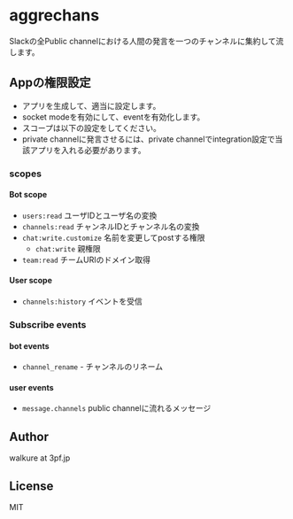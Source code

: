 # aggrechans

Slackの全Public channelにおける人間の発言を一つのチャンネルに集約して流します。

## Appの権限設定

- アプリを生成して、適当に設定します。
- socket modeを有効にして、eventを有効化します。
- スコープは以下の設定をしてください。
- private channelに発言させるには、private channelでintegration設定で当該アプリを入れる必要があります。

### scopes

#### Bot scope

- `users:read` ユーザIDとユーザ名の変換
- `channels:read` チャンネルIDとチャンネル名の変換
- `chat:write.customize` 名前を変更してpostする権限
  - `chat:write` 親権限
- `team:read` チームURIのドメイン取得

#### User scope

- `channels:history` イベントを受信

### Subscribe events

#### bot events

- `channel_rename` - チャンネルのリネーム

#### user events

- `message.channels` public channelに流れるメッセージ

## Author

walkure at 3pf.jp

## License

MIT
